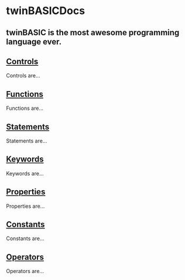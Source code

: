 # twinBASICDocs
twinBASIC is the most awesome programming language ever.
---
## [Controls](controls.md)
Controls are...

## [Functions](functions.md)
Functions are...

## [Statements](statements.md)
Statements are...

## [Keywords](keywords.md)
Keywords are...

## [Properties](properties.md)
Properties are...

## [Constants](constants.md)
Constants are...

## [Operators](operators.md)
Operators are...
